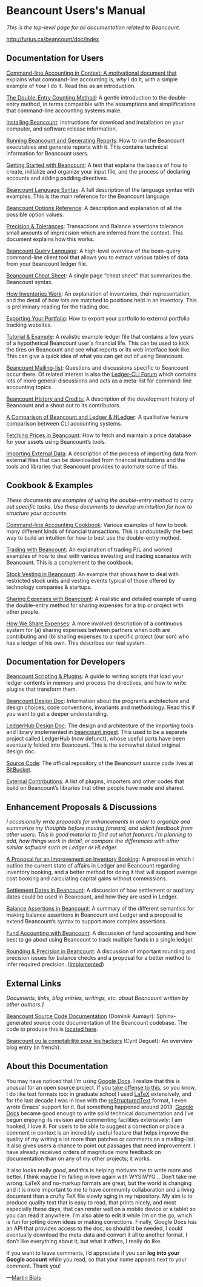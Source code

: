 Beancount Users's Manual<a id="title"></a>
==========================================

*This is the top-level page for all documentation related to Beancount.*

[<span class="underline">http://furius.ca/beancount/doc/index</span>](http://furius.ca/beancount/doc/index)

Documentation for Users<a id="documentation-for-users"></a>
-----------------------------------------------------------

[<span class="underline">Command-line Accounting in Context</span>: A motivational document that](01_command_line_accounting_in_context.md) explains what command-line accounting is, *why* I do it, with a simple example of *how* I do it. Read this as an introduction.

[<span class="underline">The Double-Entry Counting Method</span>](02_the_double_entry_counting_method.md): A gentle introduction to the double-entry method, in terms compatible with the assumptions and simplifications that command-line accounting systems make.

[<span class="underline">Installing Beancount</span>](03_installing_beancount.md): Instructions for download and installation on your computer, and software release information.

[<span class="underline">Running Beancount and Generating Reports</span>](04_running_beancount_and_generating_reports.md): How to run the Beancount executables and generate reports with it. This contains technical information for Beancount users.

[<span class="underline">Getting Started with Beancount</span>](05_getting_started_with_beancount.md): A text that explains the basics of how to create, initialize and organize your input file, and the process of declaring accounts and adding padding directives.

[<span class="underline">Beancount Language Syntax</span>](06_beancount_language_syntax.md): A full description of the language syntax with examples. This is the main reference for the Beancount language.

[<span class="underline">Beancount Options Reference</span>](07_beancount_options_reference.md): A description and explanation of all the possible option values.

[<span class="underline">Precision & Tolerances</span>](08_precision_tolerances.md): Transactions and Balance assertions tolerance small amounts of imprecision which are inferred from the context. This document explains how this works.

[<span class="underline">Beancount Query Language</span>](09_beancount_query_language.md): A high-level overview of the bean-query command-line client tool that allows you to extract various tables of data from your Beancount ledger file.

[<span class="underline">Beancount Cheat Sheet</span>](10_beancount_cheat_sheet.md): A single page “cheat sheet” that summarizes the Beancount syntax.

[<span class="underline">How Inventories Work</span>](11_how_inventories_work.md): An explanation of inventories, their representation, and the detail of how lots are matched to positions held in an inventory. This is preliminary reading for the trading doc.

[<span class="underline">Exporting Your Portfolio</span>](12_exporting_your_portfolio.md): How to export your portfolio to external portfolio tracking websites.

[<span class="underline">Tutorial & Example</span>](13_tutorial_example.md): A realistic example ledger file that contains a few years of a hypothetical Beancount user's financial life. This can be used to kick the tires on Beancount and see what reports or its web interface look like. This can give a quick idea of what you can get out of using Beancount.

[<span class="underline">Beancount Mailing-list</span>](https://groups.google.com/forum/#!forum/beancount): Questions and discussions specific to Beancount occur there. Of related interest is also the [<span class="underline">Ledger-CLI Forum</span>](https://groups.google.com/forum/#!forum/ledger-cli) which contains lots of more general discussions and acts as a meta-list for command-line accounting topics.

[<span class="underline">Beancount History and Credits:</span>](14_beancount_history_and_credits.md) A description of the development history of Beancount and a shout out to its contributors.

[<span class="underline">A Comparison of Beancount and Ledger & HLedger</span>](15_a_comparison_of_beancount_and_ledger_hledger.md): A qualitative feature comparison between CLI accounting systems.

[<span class="underline">Fetching Prices in Beancount</span>](16_fetching_prices_in_beancount.md): How to fetch and maintain a price database for your assets using Beancount’s tools.

[<span class="underline">Importing External Data</span>](17_importing_external_data.md): A description of the process of importing data from external files that can be downloaded from financial institutions and the tools and libraries that Beancount provides to automate some of this.

Cookbook & Examples<a id="cookbook-examples"></a>
-------------------------------------------------

*These documents are examples of using the double-entry method to carry out specific tasks. Use these documents to develop an intuition for how to structure your accounts.*

[<span class="underline">Command-line Accounting Cookbook</span>](18_command_line_accounting_cookbook.md): Various examples of how to book many different kinds of financial transactions. This is undoubtedly the best way to build an intuition for how to best use the double-entry method.

[<span class="underline">Trading with Beancount</span>](19_trading_with_beancount.md): An explanation of trading P/L and worked examples of how to deal with various investing and trading scenarios with Beancount. This is a complement to the cookbook.

[<span class="underline">Stock Vesting in Beancount</span>](20_stock_vesting_in_beancount.md): An example that shows how to deal with restricted stock units and vesting events typical of those offered by technology companies & startups.

[<span class="underline">Sharing Expenses with Beancount</span>](21_sharing_expenses_with_beancount.md): A realistic and detailed example of using the double-entry method for sharing expenses for a trip or project with other people.

[<span class="underline">How We Share Expenses</span>](22_how_we_share_expenses.md): A more involved description of a continuous system for (a) sharing expenses between partners when both are contributing and (b) sharing expenses to a specific project (our son) who has a ledger of his own. This describes our real system.

Documentation for Developers<a id="documentation-for-developers"></a>
---------------------------------------------------------------------

[<span class="underline">Beancount Scripting & Plugins</span>](23_beancount_scripting_plugins.md): A guide to writing scripts that load your ledger contents in memory and process the directives, and how to write plugins that transform them.

[<span class="underline">Beancount Design Doc</span>](24_beancount_design_doc.md): Information about the program’s architecture and design choices, code conventions, invariants and methodology. Read this if you want to get a deeper understanding.

[<span class="underline">LedgerHub Design Doc</span>](25_ledgerhub_design_doc.md): The design and architecture of the importing tools and library implemented in [<span class="underline">beancount.ingest</span>](https://bitbucket.org/blais/beancount/src/tip/beancount/ingest/). This used to be a separate project called LedgerHub (now defunct), whose useful parts have been eventually folded into Beancount. This is the somewhat dated original design doc.

[<span class="underline">Source Code</span>](https://bitbucket.org/blais/beancount/src/): The official repository of the Beancount source code lives at [<span class="underline">BitBucket</span>](http://bitbucket.org/blais/beancount/).

[<span class="underline">External Contributions</span>](26_external_contributions.md): A list of plugins, importers and other codes that build on Beancount’s libraries that other people have made and shared.

Enhancement Proposals & Discussions<a id="enhancement-proposals-discussions"></a>
---------------------------------------------------------------------------------

*I occasionally write proposals for enhancements in order to organize and summarize my thoughts before moving forward, and solicit feedback from other users. This is good material to find out what features I’m planning to add, how things work in detail, or compare the differences with other similar software such as Ledger or HLedger.*

[<span class="underline">A Proposal for an Improvement on Inventory Booking</span>](27_a_proposal_for_an_improvement_on_inventory_booking.md): A proposal in which I outline the current state of affairs in Ledger and Beancount regarding inventory booking, and a better method for doing it that will support average cost booking and calculating capital gains without commissions.

[<span class="underline">Settlement Dates in Beancount</span>](28_settlement_dates_in_beancount.md): A discussion of how settlement or auxiliary dates could be used in Beancount, and how they are used in Ledger.

[<span class="underline">Balance Assertions in Beancount</span>](29_balance_assertions_in_beancount.md): A summary of the different semantics for making balance assertions in Beancount and Ledger and a proposal to extend Beancount’s syntax to support more complex assertions.

[<span class="underline">Fund Accounting with Beancount</span>](30_fund_accounting_with_beancount.md): A discussion of fund accounting and how best to go about using Beancount to track multiple funds in a single ledger.

[<span class="underline">Rounding & Precision in Beancount</span>](31_rounding_precision_in_beancount.md): A discussion of important rounding and precision issues for balance checks and a proposal for a better method to infer required precision. ([<span class="underline">Implemented</span>](08_precision_tolerances.md))

External Links<a id="external-links"></a>
-----------------------------------------

*Documents, links, blog entries, writings, etc. about Beancount written by other authors.\]*

[<span class="underline">Beancount Source Code Documentation</span>](http://aumayr.github.io/beancount-docs-static/) (Dominik Aumayr): Sphinx-generated source code documentation of the Beancount codebase. The code to produce this is [<span class="underline">located here</span>](https://github.com/aumayr/beancount-docs).

[<span class="underline">Beancount ou la comptabilité pour les hackers</span>](http://blog.deguet.fr/beancount-comptabilite-pour-hackers/) (Cyril Deguet): An overview blog entry (in french).

About this Documentation<a id="about-this-documentation"></a>
-------------------------------------------------------------

You may have noticed that I’m using [<span class="underline">Google Docs</span>](https://docs.google.com/). I realize that this is unusual for an open source project. If you [<span class="underline">take offense to this</span>](https://groups.google.com/d/msg/ledger-cli/u648SA1o-Ek/yom_P38FCAAJ), so you know, I do like text formats too: in graduate school I used [<span class="underline">LaTeX</span>](http://www.latex-project.org/) extensively, and for the last decade I was in love with the [<span class="underline">reStructuredText</span>](http://docutils.sourceforge.net) format, I even wrote Emacs’ support for it. But something happened around 2013: [<span class="underline">Google Docs</span>](https://docs.google.com/) became good enough to write solid technical documentation and I’ve begun enjoying its revision and commenting facilities extensively: I am hooked, I love it. For users to be able to suggest a correction or place a comment in context is an incredibly useful feature that helps improve the quality of my writing a lot more than patches or comments on a mailing-list. It also gives users a chance to point out passages that need improvement. I have already received orders of magnitude more feedback on documentation than on any of my other projects; it works.

It also looks really *good*, and this is helping motivate me to write more and better. I think maybe I’m falling in love again with WYSIWYG... Don’t take me wrong: LaTeX and no-markup formats are great, but the world is changing and it is more important to me to have community collaboration and a living document than a crufty TeX file slowly aging in my repository. My aim is to produce quality text that is easy to read, that prints nicely, and most especially these days, that can render well on a mobile device or a tablet so you can read it anywhere. I’m also able to edit it while I’m on the go, which is fun for jotting down ideas or making corrections. Finally, Google Docs has an API that provides access to the doc, so should it be needed, I could eventually download the meta-data and convert it all to another format. I don’t like everything about it, but what it offers, I really do like.

If you want to leave comments, I’d appreciate if you can **log into your Google account** while you read, so that your name appears next to your comment. Thank you!

—[<span class="underline">Martin Blais</span>](mailto:blais@furius.ca)
